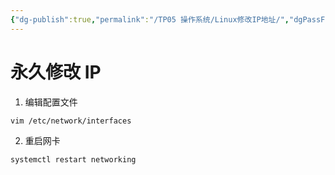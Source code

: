 ```yaml
---
{"dg-publish":true,"permalink":"/TP05 操作系统/Linux修改IP地址/","dgPassFrontmatter":true,"created":"2024-09-30T10:07:36.496+08:00","updated":"2024-10-15T17:23:50.479+08:00"}
---
```


# 永久修改 IP

1. 编辑配置文件

```zsh
vim /etc/network/interfaces
```

2. 重启网卡

```zsh
systemctl restart networking
```